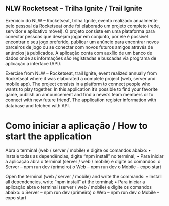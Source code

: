 ## NLW Rocketseat – Trilha Ignite / Trail Ignite

Exercício do NLW – Rocketseat, trilha Ignite, evento realizado anualmente pelo pessoal da Rocketseat onde foi elaborado um projeto completo (rede, servidor e aplicativo móvel). O projeto consiste em uma plataforma para conectar pessoas que desejam jogar em conjunto, por ele é possível encontrar o seu jogo preferido, publicar um anúncio para encontrar novos parceiros de jogo ou se conectar com novos futuros amigos através de anúncios já publicados. A aplicação conta com auxílio de um banco de dados onde as informações são registradas e buscadas via programa de aplicação a interface (API).

Exercise from NLW – Rocketseat, trail Ignite, event realized annually from Rocketseat where it was elaborated a complete project (web, server and mobile app). The project consists in a platform to connect people who wants to play together. In this application it’s possible to find your favorite game, publish an announcement and find a news’s team members or to connect with new future friend’. The application register information with database and fetched with API. 

# Como iniciar a aplicação / How to start the application

Abra o terminal (web / server / mobile) e digite os comandos abaixo:
•	Instale todas as dependências, digite “npm install” no terminal;
•	Para iniciar a aplicação abra o terminal (server / web / mobile) e digite os comandos:
o	Server – npm run dev (primeiro)
o	Web – npm run dev
o	Mobile – expo start

Open the terminal (web / server / mobile) and write the commands:
•	Install all dependencies, write “npm install” at the terminal;
•	Para iniciar a aplicação abra o terminal (server / web / mobile) e digite os comandos abaixo:
o	Server – npm run dev (primeiro)
o	Web – npm run dev
o	Mobile – expo start

